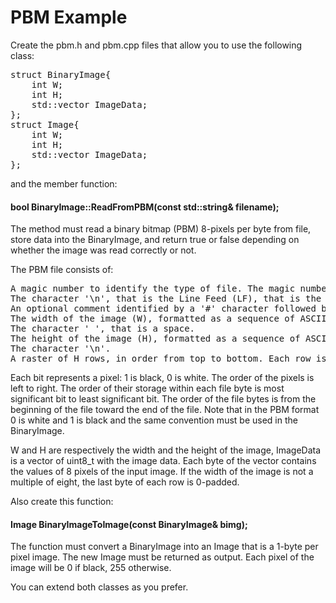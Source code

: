 # PBM Example

Create the pbm.h and pbm.cpp files that allow you to use the following class:
<pre>
struct BinaryImage{
    int W;
    int H;
    std::vector<uint8_t> ImageData;
};
struct Image{
    int W;
    int H;
    std::vector<uint8_t> ImageData;
};
</pre>
and the member function:

#### bool BinaryImage::ReadFromPBM(const std::string& filename);

The method must read a binary bitmap (PBM) 8-pixels per byte from file, store data into the BinaryImage, and return true or false depending on whether the image was read correctly or not.

The PBM file consists of:
<pre>
A magic number to identify the type of file. The magic number of a PBM image is the sequence of two characters P4.
The character '\n', that is the Line Feed (LF), that is the character 10 (0x0A), that is a C new line. Beware that this cannot be the pair "\r\n".
An optional comment identified by a '#' character followed by any sequence of characters and ending with the '\n' character. During reading, it is possible to verify if the '#' character is present, otherwise this field is not present.
The width of the image (W), formatted as a sequence of ASCII characters in decimal.
The character ' ', that is a space.
The height of the image (H), formatted as a sequence of ASCII characters in decimal (i.e. the number of rows).
The character '\n'.
A raster of H rows, in order from top to bottom. Each row is W bits, packed 8 to a byte, with don't care bits to fill out the last byte in the row. 
</pre>

Each bit represents a pixel: 1 is black, 0 is white. The order of the pixels is left to right. 
The order of their storage within each file byte is most significant bit to least significant bit. The order of the file bytes is from the beginning of the file toward the 
end of the file.
Note that in the PBM format 0 is white and 1 is black and the same convention must be used in the BinaryImage.

W and H are respectively the width and the height of the image, ImageData is a vector of uint8_t with the image data. Each byte of the vector contains the values of 8 pixels of the input image. If the width of the image is not a multiple of eight, the last byte of each row is 0-padded.

Also create this function:

#### Image BinaryImageToImage(const BinaryImage& bimg);

The function must convert a BinaryImage into an Image that is a 1-byte per pixel image. The new Image must be returned as output. Each pixel of the image will be 0 if black, 255 otherwise.

You can extend both classes as you prefer.
